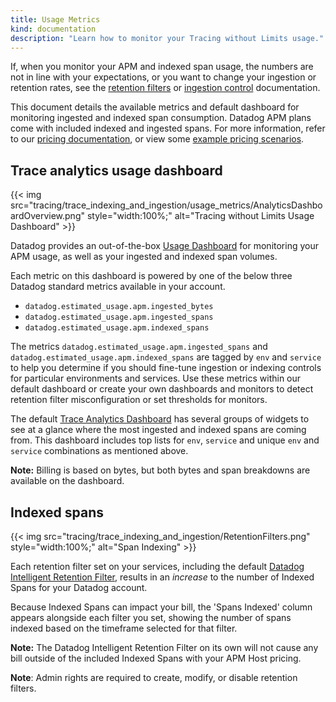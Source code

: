 ```yaml
---
title: Usage Metrics
kind: documentation
description: "Learn how to monitor your Tracing without Limits usage."
---
```


If, when you monitor your APM and indexed span usage, the numbers are not in line with your expectations, or you want to change your ingestion or retention rates, see the [retention filters][1] or [ingestion control][2] documentation.

This document details the available metrics and default dashboard for monitoring ingested and indexed span consumption.  Datadog APM plans come with included indexed and ingested spans.  For more information, refer to our [pricing documentation][3], or view some [example pricing scenarios][4].

## Trace analytics usage dashboard

{{< img src="tracing/trace_indexing_and_ingestion/usage_metrics/AnalyticsDashboardOverview.png" style="width:100%;" alt="Tracing without Limits Usage Dashboard" >}}

Datadog provides an out-of-the-box [Usage Dashboard][5] for monitoring your APM usage, as well as your ingested and indexed span volumes.

Each metric on this dashboard is powered by one of the below three Datadog standard metrics available in your account.

 - `datadog.estimated_usage.apm.ingested_bytes`
 - `datadog.estimated_usage.apm.ingested_spans`
 - `datadog.estimated_usage.apm.indexed_spans`

The metrics `datadog.estimated_usage.apm.ingested_spans` and `datadog.estimated_usage.apm.indexed_spans` are tagged by `env` and `service` to help you determine if you should fine-tune ingestion or indexing controls for particular environments and services.  Use these metrics within our default dashboard or create your own dashboards and monitors to detect retention filter misconfiguration or set thresholds for monitors.

The default [Trace Analytics Dashboard][5] has several groups of widgets to see at a glance where the most ingested and indexed spans are coming from. This dashboard includes top lists for `env`, `service` and unique `env` and `service` combinations as mentioned above.

 **Note:** Billing is based on bytes, but both bytes and span breakdowns are available on the dashboard.

## Indexed spans

{{< img src="tracing/trace_indexing_and_ingestion/RetentionFilters.png" style="width:100%;" alt="Span Indexing" >}}

Each retention filter set on your services, including the default [Datadog Intelligent Retention Filter][6], results in an _increase_ to the number of Indexed Spans for your Datadog account.

Because Indexed Spans can impact your bill, the 'Spans Indexed' column appears alongside each filter you set, showing the number of spans indexed based on the timeframe selected for that filter.

**Note:** The Datadog Intelligent Retention Filter on its own will not cause any bill outside of the included Indexed Spans with your APM Host pricing.

**Note**: Admin rights are required to create, modify, or disable retention filters.

[1]: /tracing/trace_retention_and_ingestion/#retention-filters
[2]: /tracing/trace_retention_and_ingestion/#ingestion-controls
[3]: https://www.datadoghq.com/pricing/?product=apm#apm
[4]: /account_management/billing/apm_distributed_tracing/
[5]: https://app.datadoghq.com/dash/integration/30337/app-analytics-usage
[6]: /tracing/trace_retention_and_ingestion/#datadog-intelligent-retention-filter
